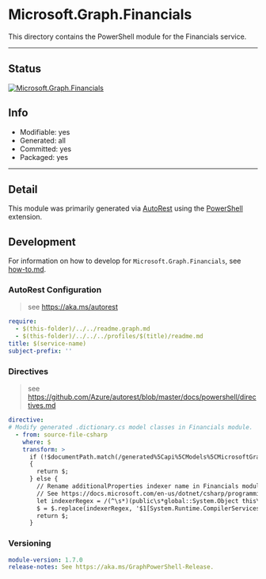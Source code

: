 <!-- region Generated -->
# Microsoft.Graph.Financials
This directory contains the PowerShell module for the Financials service.

---
## Status
[![Microsoft.Graph.Financials](https://img.shields.io/powershellgallery/v/Microsoft.Graph.Financials.svg?style=flat-square&label=Microsoft.Graph.Financials "Microsoft.Graph.Financials")](https://www.powershellgallery.com/packages/Microsoft.Graph.Financials/)

## Info
- Modifiable: yes
- Generated: all
- Committed: yes
- Packaged: yes

---
## Detail
This module was primarily generated via [AutoRest](https://github.com/Azure/autorest) using the [PowerShell](https://github.com/Azure/autorest.powershell) extension.

## Development
For information on how to develop for `Microsoft.Graph.Financials`, see [how-to.md](how-to.md).
<!-- endregion -->

### AutoRest Configuration

> see https://aka.ms/autorest

``` yaml
require:
  - $(this-folder)/../../readme.graph.md
  - $(this-folder)/../../../profiles/$(title)/readme.md
title: $(service-name)
subject-prefix: ''

```

### Directives

> see https://github.com/Azure/autorest/blob/master/docs/powershell/directives.md

``` yaml
directive:
# Modify generated .dictionary.cs model classes in Financials module.
  - from: source-file-csharp
    where: $
    transform: >
      if (!$documentPath.match(/generated%5Capi%5CModels%5CMicrosoftGraph\w*\d*.dictionary.cs/gm))
      {
        return $;
      } else {
        // Rename additionalProperties indexer name in Financials module from Item to EntityItem to avoid property name conflict. salesOrderLine has a property named item.
        // See https://docs.microsoft.com/en-us/dotnet/csharp/programming-guide/indexers/using-indexers
        let indexerRegex = /(^\s*)(public\s*global::System.Object this\[global::System.String index\]\s*{\W.*}$)/gm
        $ = $.replace(indexerRegex, '$1[System.Runtime.CompilerServices.IndexerName("EntityItem")]\n$1$2');
        return $;
      }
```
### Versioning

``` yaml
module-version: 1.7.0
release-notes: See https://aka.ms/GraphPowerShell-Release.
```
